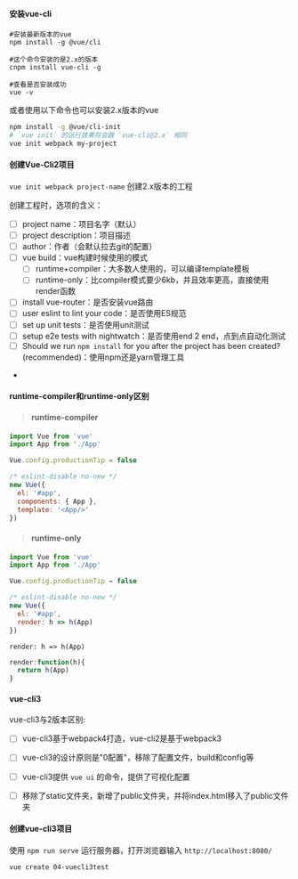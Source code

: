 


#### 安装vue-cli

```shell
#安装最新版本的vue
npm install -g @vue/cli

#这个命令安装的是2.x的版本
cnpm install vue-cli -g

#查看是否安装成功
vue -v
```

或者使用以下命令也可以安装2.x版本的vue
```bash
npm install -g @vue/cli-init
# `vue init` 的运行效果将会跟 `vue-cli@2.x` 相同
vue init webpack my-project
```

#### 创建Vue-Cli2项目

`vue init webpack project-name` 创建2.x版本的工程

创建工程时，选项的含义：
- [ ] project name：项目名字（默认）
- [ ] project description：项目描述
- [ ] author：作者（会默认拉去git的配置）
- [ ] vue build：vue构建时候使用的模式
  - [ ] runtime+compiler：大多数人使用的，可以编译template模板
  - [ ] runtime-only：比compiler模式要少6kb，并且效率更高，直接使用render函数
- [ ] install vue-router：是否安装vue路由
- [ ] user eslint to lint your code：是否使用ES规范
- [ ] set up unit tests：是否使用unit测试
- [ ] setup e2e tests with nightwatch：是否使用end 2 end，点到点自动化测试
- [ ] Should we run `npm install` for you after the project has been created? (recommended)：使用npm还是yarn管理工具
- 



#### runtime-compiler和runtime-only区别

> #### runtime-compiler

```js
import Vue from 'vue'
import App from './App'

Vue.config.productionTip = false

/* eslint-disable no-new */
new Vue({
  el: '#app',
  components: { App },
  template: '<App/>'
})
```

> #### runtime-only

```js
import Vue from 'vue'
import App from './App'

Vue.config.productionTip = false

/* eslint-disable no-new */
new Vue({
  el: '#app',
  render: h => h(App)
})
```

`render: h => h(App)`

```js
render:function(h){
  return h(App)
}
```


#### vue-cli3

vue-cli3与2版本区别:

- [ ] vue-cli3基于webpack4打造，vue-cli2是基于webpack3
- [ ] vue-cli3的设计原则是"0配置"，移除了配置文件，build和config等
- [ ] vue-cli3提供 `vue ui` 的命令，提供了可视化配置
- [ ] 移除了static文件夹，新增了public文件夹，并将index.html移入了public文件夹


#### 创建vue-cli3项目

使用 `npm run serve` 运行服务器，打开浏览器输入 `http://localhost:8080/`
```bash
vue create 04-vuecli3test
```